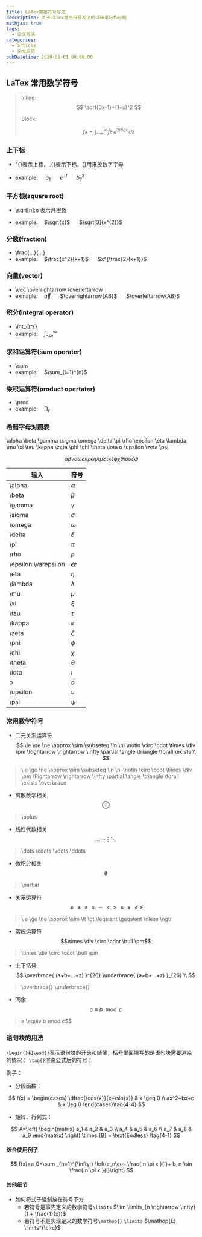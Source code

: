 ```yaml
---
title: LaTex常用符号写法
description: 关于LaTex常用符号写法的详细笔记和总结
mathjax: true
tags:
  - 论文写法
categories:
  - article
  - 论文规范
pubDatetime: 2020-01-01 00:00:00
---
```


## LaTex 常用数学符号

> Inline:
> $$ \sqrt{3x-1}+(1+x)^2 $$
>
> Block:
>
> $$
> f{x} = \int_{-\infty}^\infty
> \hat f\xi\,e^{2 \pi i \xi x}
> \,d\xi
> $$

### 上下标

- ^{}表示上标，\_{}表示下标，{}用来放数字字母

- example:$\quad$ $a_{1}$ $\quad$ $e^{-t}$ $\quad$ $b_{ij}^{3}$

### 平方根(square root)

- \sqrt[n]:n 表示开根数

- example:$\quad$$\sqrt{x}$ $\quad$ $\sqrt[3]{x^{2}}$

### 分数(fraction)

- \frac{...}{...}
- example:$\quad$$\frac{x^2}{k+1}$ $\quad$ $x^{\frac{2}{k+1}}$

### 向量(vector)

- \vec \overrightarrow \overleftarrow
- exmaple:$\quad$$\vec{a}$ $\quad$ $\overrightarrow{AB}$ $\quad$ $\overleftarrow{AB}$

### 积分(integral operator)

- \int\_{}^{}
- example:$\quad \int_{-\infty}^{\infty}$

### 求和运算符(sum operater)

- \sum
- example:$\quad$$\sum_{i=1}^{n}$

### 乘积运算符(product opertater)

- \prod
- example:$\quad$$\prod_{\epsilon}$

### 希腊字母对照表

\alpha \beta \gamma \sigma \omega \delta \pi \rho \epsilon \eta \lambda \mu \xi \tau \kappa \zeta \phi \chi \theta \iota o \upsilon \zeta \psi

$$
\alpha \beta \gamma \sigma \omega \delta \pi \rho \epsilon \eta \lambda \mu \xi \tau \kappa \zeta \phi \chi \theta \iota o \upsilon \zeta \psi
$$

| 输入                 | 符号                   |
| -------------------- | ---------------------- |
| \alpha               | $\alpha$               |
| \beta                | $\beta$                |
| \gamma               | $\gamma$               |
| \sigma               | $\sigma$               |
| \omega               | $\omega$               |
| \delta               | $\delta$               |
| \pi                  | $\pi$                  |
| \rho                 | $\rho$                 |
| \epsilon \varepsilon | $\epsilon \varepsilon$ |
| \eta                 | $\eta$                 |
| \lambda              | $\lambda$              |
| \mu                  | $\mu$                  |
| \xi                  | $\xi$                  |
| \tau                 | $\tau$                 |
| \kappa               | $\kappa$               |
| \zeta                | $\zeta$                |
| \phi                 | $\phi$                 |
| \chi                 | $\chi$                 |
| \theta               | $\theta$               |
| \iota                | $\iota$                |
| o                    | $o$                    |
| \upsilon             | $\upsilon$             |
| \psi                 | $\psi$                 |

### 常用数学符号

- 二元关系运算符
  $$
  \le  \ge  \ne  \approx  \sim  \subseteq  \in \ni \notin \circ \cdot \times  \div  \pm  \Rightarrow  \rightarrow  \infty  \partial  \angle  \triangle \forall \exists \\
  $$

> \le \ge \ne \approx \sim \subseteq \in \ni \notin \circ \cdot \times \div \pm \Rightarrow \rightarrow \infty \partial \angle \triangle \forall \exists \overbrace

- 离散数学相关
  $$\oplus $$

> \oplus

- 线性代数相关
  $$\dots \cdots \vdots \ddots$$

> \dots \cdots \vdots \ddots

- 微积分相关
  $$\partial$$

> \partial

- 关系运算符
  $$\le \ge \ne \approx \sim \lt \gt \leqslant \geqslant \nless \ngtr$$

> \le \ge \ne \approx \sim \lt \gt \leqslant \geqslant \nless \ngtr

- 常规运算符
  $$\times \div \circ \cdot \bull \pm$$

> \times \div \circ \cdot \bull \pm

- 上下括号
  $$
  \overbrace{ (a+b+...+z) }^{26} \underbrace{ (a+b+...+z) }_{26} \\
  $$

> \overbrace{} \underbrace{}

- 同余  
  $$a \equiv b \mod c$$

> a \equiv b \mod c$$

### 语句块的用法

`\begin{}`和`\end{}`表示语句块的开头和结尾，括号里面填写的是语句块需要渲染的情况；
`\tag{}`渲染公式后的符号；

例子：

- 分段函数：

$$
f(x) =
\begin{cases}
    \dfrac{\cos{x}}{x+\sin{x}} & x \geq 0 \\
    ax^2+bx+c & x \leq 0
\end{cases}\tag{4-4}
$$

- 矩阵、行列式：

$$
A=\left(
    \begin{matrix}
        a_1 & a_2 & a_3 \\
        a_4 & a_5 & a_6 \\
        a_7 & a_8 & a_9
    \end{matrix}
    \right)
    \times {B} = \text{Endless}
    \tag{4-1}
$$

#### 综合使用例子

$$
f(x)=a_0+\sum _{n=1}^{\infty } \left(a_n\cos \frac{ n \pi  x }{l}+ b_n \sin \frac{ n \pi  x }{l}\right)
$$

#### 其他细节

- 如何将式子强制放在符号下方
  - 若符号是事先定义的数学符号`\limits`
    $\lim \limits_{n \rightarrow \infty}(1 + \frac{1}{x})$
  - 若符号不是实现定义的数学符号`\mathop{}` `\limits`
    $\mathop{E} \limits^{\circ}$

